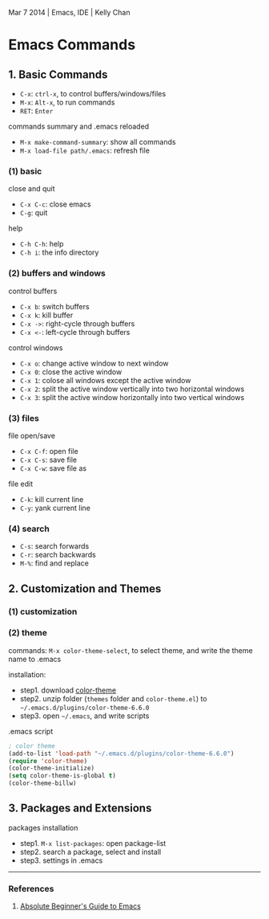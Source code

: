 Mar 7 2014 | Emacs, IDE | Kelly Chan
# Emacs Commands

## 1. Basic Commands

- `C-x`: `ctrl-x`, to control buffers/windows/files
- `M-x`: `Alt-x`, to run commands
- `RET`: `Enter`

commands summary and .emacs reloaded
- `M-x make-command-summary`: show all commands
- `M-x load-file path/.emacs`: refresh file

### (1) basic

close and quit
- `C-x C-c`: close emacs
- `C-g`: quit

help
- `C-h C-h`: help
- `C-h i`: the info directory

### (2) buffers and windows

control buffers
- `C-x b`: switch buffers
- `C-x k`: kill buffer
- `C-x ->`: right-cycle through buffers
- `C-x <-`: left-cycle through buffers

control windows
- `C-x o`: change active window to next window
- `C-x 0`: close the active window
- `C-x 1`: colose all windows except the active window
- `C-x 2`: split the active window vertically into two horizontal windows
- `C-x 3`: split the active window horizontally into two vertical windows

### (3) files

file open/save
- `C-x C-f`: open file
- `C-x C-s`: save file
- `C-x C-w`: save file as

file edit
- `C-k`: kill current line
- `C-y`: yank current line

### (4) search

- `C-s`: search forwards
- `C-r`: search backwards
- `M-%`: find and replace


## 2. Customization and Themes

### (1) customization

### (2) theme

commands: `M-x color-theme-select`, to select theme, and write the theme name to .emacs  

installation:
- step1. download [color-theme](http://download.savannah.gnu.org/releases/color-theme/)
- step2. unzip folder (`themes` folder and `color-theme.el`) to `~/.emacs.d/plugins/color-theme-6.6.0`
- step3. open `~/.emacs`, and write scripts

.emacs script
```lisp
; color theme
(add-to-list 'load-path "~/.emacs.d/plugins/color-theme-6.6.0")
(require 'color-theme)
(color-theme-initialize)  
(setq color-theme-is-global t)
(color-theme-billw)
```

## 3. Packages and Extensions

packages installation
- step1. `M-x list-packages`: open package-list
- step2. search a package, select and install
- step3. settings in .emacs


---
### References
1. [Absolute Beginner's Guide to Emacs](http://www.jesshamrick.com/2012/09/10/absolute-beginners-guide-to-emacs/)
